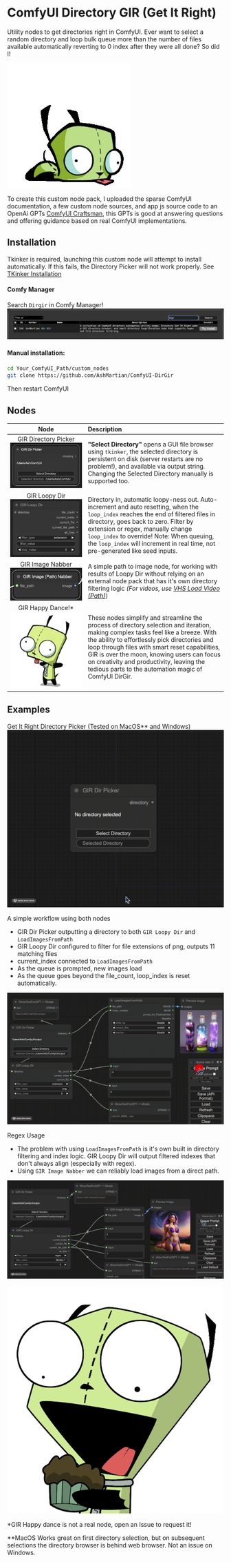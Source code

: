 # ComfyUI Directory GIR (Get It Right)

Utility nodes to get directories right in ComfyUI. Ever want to select a random directory and loop bulk queue more than the number of files available automatically reverting to 0 index after they were all done? So did I!

![Scoot](docs/GIR_scoot.gif)

To create this custom node pack, I uploaded the sparse ComfyUI documentation, a few custom node sources, and app js source code to an OpenAi GPTs [ComfyUI Craftsman](https://chat.openai.com/g/g-pYtHuQdGh-comfyui-craftsman]), this GPTs is good at answering questions and offering guidance based on real ComfyUI implementations.

## Installation

Tkinker is required, launching this custom node will attempt to install automatically. If this fails, the Directory Picker will not work properly. See [TKinker Installation](https://tkdocs.com/tutorial/install.html)

#### Comfy Manager

Search `Dirgir` in Comfy Manager!
![Manager Search](docs/ComfyManager.png)

#### Manual installation:

```bash
cd Your_ComfyUI_Path/custom_nodes
git clone https://github.com/AshMartian/ComfyUI-DirGir
```

Then restart ComfyUI

## Nodes

|                                 Node                                  | Description                                                                                                                                                                                                                                                                                                                                                                               |
| :-------------------------------------------------------------------: | :---------------------------------------------------------------------------------------------------------------------------------------------------------------------------------------------------------------------------------------------------------------------------------------------------------------------------------------------------------------------------------------- |
| GIR Directory Picker![GIR Directory Picker](docs/DirectoryPicker.png) | **"Select Directory"** opens a GUI file browser using `tkinker`, the selected directory is persistent on disk (server restarts are no problem!), and available via output string. Changing the Selected Directory manually is supported too.                                                                                                                                              |
|         GIR Loopy Dir![GIR Loopy Dir](docs/DirectoryLoop.png)         | Directory in, automatic loopy-ness out. Auto-increment and auto resetting, when the `loop_index` reaches the end of filtered files in directory, goes back to zero. Filter by extension or regex, manually change `loop_index` to override! Note: When queuing, the `loop_index` will increment in real time, not pre-generated like seed inputs.                                                                                                                                              |
|      GIR Image Nabber ![GIR Image Nabber](docs/ImageNabber.png)       | A simple path to image node, for working with results of Loopy Dir without relying on an external node pack that has it's own directory filtering logic _(For videos, use [VHS Load Video (Path)](https://github.com/Kosinkadink/ComfyUI-VideoHelperSuite/blob/main/videohelpersuite/load_video_nodes.py#L197)_)                                                                          |
|        GIR Happy Dance!\* ![Let's Dance!](docs/GIR_Dance.gif)         | These nodes simplify and streamline the process of directory selection and iteration, making complex tasks feel like a breeze. With the ability to effortlessly pick directories and loop through files with smart reset capabilities, GIR is over the moon, knowing users can focus on creativity and productivity, leaving the tedious parts to the automation magic of ComfyUI DirGir. |

## Examples

Get It Right Directory Picker (Tested on MacOS\*\* and Windows)
![Picker Demo](docs/PickerDemo.gif)

A simple workflow using both nodes

- GIR Dir Picker outputting a directory to both `GIR Loopy Dir` and `LoadImagesFromPath`
- GIR Loopy Dir configured to filter for file extensions of png, outputs 11 matching files
- current_index connected to `LoadImagesFromPath`
- As the queue is prompted, new images load
- As the queue goes beyond the file_count, loop_index is reset automatically.

![Loopy Demo](docs/Loopy_Demo.gif)

Regex Usage

- The problem with using `LoadImagesFromPath` is it's own built in directory filtering and index logic. GIR Loopy Dir will output filtered indexes that don't always align (especially with regex).
- Using `GIR Image Nabber` we can reliably load images from a direct path.

![Loopy Regex Demo](docs/Loopy_Regex_Demo.gif)

![Muffin](docs/GIR_muffin.webp)

\*GIR Happy dance is not a real node, open an Issue to request it!

\*\*MacOS Works great on first directory selection, but on subsequent selections the directory browser is behind web browser. Not an issue on Windows.

